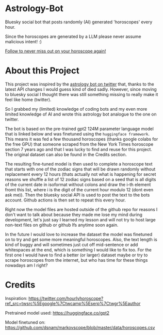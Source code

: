 # Astrology-Bot

Bluesky social bot that posts randomly (AI) generated 'horoscopes' every hour.

Since the horoscopes are generated by a LLM please never assume malicious intent! :)

[Follow to never miss out on your horoscope again!](https://bsky.app/profile/hourlyhoroscope.bsky.social)

# About this Project
This project was inspired by the [astrology bot on twitter](https://twitter.com/hourIyhoroscope?ref_src=twsrc%5Egoogle%7Ctwcamp%5Eserp%7Ctwgr%5Eauthor) that, thanks to the latest API changes I would guess kind of died sadly. However, since moving to bluesky social I thought there was still something missing to really make it feel like home (twitter).

So I grabbed my (limited) knowledge of coding bots and my even more limited knowledge of AI and wrote this astrology bot analogue to the one on twitter.

The bot is based on the pre-trained gpt2 124M parameter language model that is linked below and was finetuned using the `huggingface framework`. This means it was fed a few thousand horoscopes (thanks google colabs for the free GPU) that someone scraped from the New York Times horoscope section 7 years ago and that I was lucky to find and reuse for this project. The original dataset can also be found in the Credits section.

The resulting fine-tuned model is then used to complete a horoscope text that starts with one of the zodiac signs that will be drawn randomly without replacement every 12 hours (thats actually not what is happening for secret reasons we shuffle a list of 12 zodiac signs based on a seed that is all digits of the current date in isoformat without colons and draw the i-th element fromt this list, where i  is the digit of the current hour modulo 12 (dont even ask me)). Then the bluesky social API is used to post the text to the bots account. Github actions is then set to repeat this every hour.

Right now the model files are hosted outside of the github repo for reasons I don't want to talk about because they made me lose my mind during development, let's just say I learned my lesson and will not try to host large non-text files on github or github lfs anytime soon again.

In the future I would love to increase the dataset the model was finetuned on to try and get some more meaningful horoscopes. Also, the text length is kind of buggy and will sometimes just cut off mid-sentence or add whitespaces at the end, which is something I would like to fix too. 
For the first one I would have to find a better (or larger) dataset maybe or try to scrape horoscopes from the internet, but who has time for these things nowadays am I right?

# Credits

Inspiration:
https://twitter.com/hourIyhoroscope?ref_src=twsrc%5Egoogle%7Ctwcamp%5Eserp%7Ctwgr%5Eauthor

Pretrained model used:
https://huggingface.co/gpt2

Model finetuned on:
https://github.com/dsnam/markovscope/blob/master/data/horoscopes.csv
